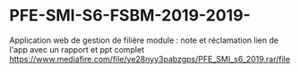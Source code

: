 # PFE-SMI-S6-FSBM-2019-2019-
Application web de gestion de filière module : note et réclamation
lien de l'app 
avec un rapport et ppt complet
https://www.mediafire.com/file/ye28nyy3pabzgps/PFE_SMI_s6_2019.rar/file
